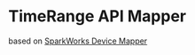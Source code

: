 # TimeRange API Mapper

based on [SparkWorks Device Mapper](https://github.com/SparkWorksnet/device-measureMapper-template)
